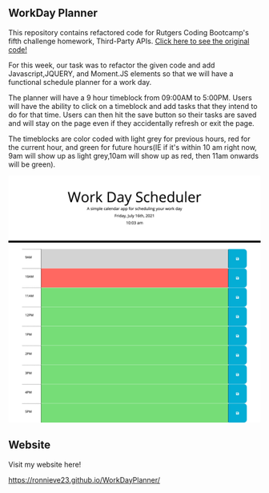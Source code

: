 ## WorkDay Planner
This repository contains refactored code for Rutgers Coding Bootcamp's fifth challenge homework, Third-Party APIs.
[Click here to see the original code!](https://github.com/coding-boot-camp/super-disco)

For this week, our task was to refactor the given code and add Javascript,JQUERY, and Moment.JS elements so that we will have a functional schedule planner for a work day.

The planner will have a 9 hour timeblock from 09:00AM to 5:00PM. Users will have the ability to click on a timeblock and add tasks that they intend to do for that time. Users can then hit the save button so their tasks are saved and will stay on the page even if they accidentally refresh or exit the page.

The timeblocks are color coded with light grey for previous hours, red for the current hour, and green for future hours(IE if it's within 10 am right now, 9am will show up as light grey,10am will show up as red, then 11am onwards will be green).

![Website Screenshot](./assets/screenshot/WorkDayPlanner.png)


## Website
Visit my website here!

https://ronnieve23.github.io/WorkDayPlanner/